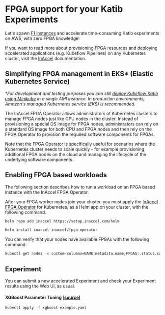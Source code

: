 # FPGA support for your Katib Experiments

Let's spawn [F1 instances](https://aws.amazon.com/ec2/instance-types/f1) and
accelerate time-consuming Katib experiments on AWS, with zero FPGA knowledge!

If you want to read more about provisioning FPGA resources and deploying
accelerated applications (e.g. Kubeflow Pipelines) on any Kubernetes cluster,
visit the [InAccel](https://docs.inaccel.com) documentation.

## Simplifying FPGA management in EKS\* (Elastic Kubernetes Service)

\*_For development and testing purposes you can still [deploy Kubeflow Katib
using Minikube](https://kubeflow.org/docs/started/workstation/minikube-linux) in
a single AMI instance. In production environments, Amazon's managed Kubernetes
service ([EKS](https://aws.amazon.com/eks)) is recommended._

The InAccel FPGA Operator allows administrators of Kubernetes clusters to manage
FPGA nodes just like CPU nodes in the cluster. Instead of provisioning a special
OS image for FPGA nodes, administrators can rely on a standard OS image for both
CPU and FPGA nodes and then rely on the FPGA Operator to provision the required
software components for FPGAs.

Note that the FPGA Operator is specifically useful for scenarios where the
Kubernetes cluster needs to scale quickly - for example provisioning additional
FPGA nodes on the cloud and managing the lifecycle of the underlying software
components.

## Enabling FPGA based workloads

The following section describes how to run a workload on an FPGA based instance
with the InAccel FPGA Operator.

After your FPGA worker nodes join your cluster, you must apply the [InAccel FPGA
Operator](https://artifacthub.io/packages/helm/inaccel/fpga-operator) for
Kubernetes, as a Helm app on your cluster, with the following command.

```sh
helm repo add inaccel https://setup.inaccel.com/helm

helm install inaccel inaccel/fpga-operator
```

You can verify that your nodes have available FPGAs with the following command:

```sh
kubectl get nodes -o custom-columns=NAME:metadata.name,FPGAS:.status.capacity.xilinx/aws-vu9p-f1,SHELL:.metadata.labels.xilinx/aws-vu9p-f1
```

## Experiment

You can submit a new accelerated Experiment and check your Experiment results
using the Web UI, as usual.

#### XGBoost Parameter Tuning [[source](https://github.com/inaccel/jupyter/blob/master/lab/dot/XGBoost/parameter-tuning.py)]

```sh
kubectl apply -f xgboost-example.yaml
```
